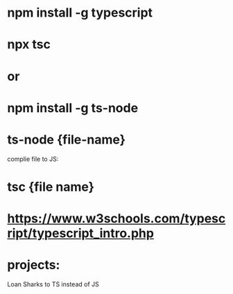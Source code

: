 # npm install -g typescript
# npx tsc
# or 
# npm install -g ts-node
# ts-node {file-name}

complie file to JS:
# tsc {file name} 

# https://www.w3schools.com/typescript/typescript_intro.php

# projects:
Loan Sharks to TS instead of JS
